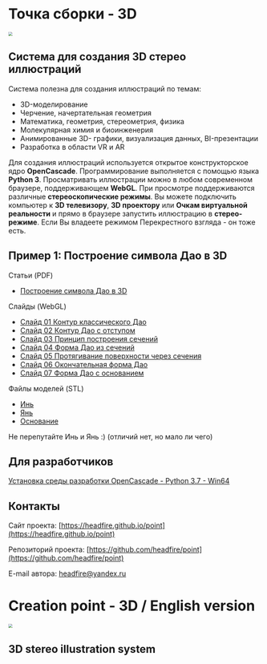 # Точка сборки - 3D

<img src="images/logo.png" style="zoom:50%;" />

## Cистема для создания 3D стерео иллюстраций   

Система полезна для создания иллюстраций по темам:
- 3D-моделирование
- Черчение, начертательная геометрия
- Математика, геометрия, стереометрия, физика
- Молекулярная химия и биоинженерия
- Анимированные 3D- графики, визуализация данных, BI-презентации
- Разработка в области VR и AR

Для создания иллюстраций используется открытое конструкторское ядро **OpenCascade**. 
Программирование выполняется с помощью языка **Python 3**. 
Просматривать иллюстрации можно в любом современном браузере, поддерживающем **WebGL**.
При просмотре поддерживаются различные **стереоскопические режимы**. 
Вы можете подключить компьютер к **3D телевизору**, **3D проектору** или **Очкам виртуальной реальности** 
и прямо в браузере запустить иллюстрацию в **стерео-режиме**. 
Если Вы владеете режимом Перекрестного взгляда - он тоже есть.

## Пример 1: Построение символа Дао в 3D

Статьи (PDF)
- [Построение символа Дао в 3D](https://headfire.github.io/p3/docs/dao/dao_aticle.pdf)

Слайды (WebGL)
- [Слайд 01 Контур классического Дао](https://headfire.github.io/p3/v.htm?s=dao_01)
- [Слайд 02 Контур Дао с отступом](https://headfire.github.io/p3/v.htm?s=dao_02)
- [Слайд 03 Принцип построения сечений ](https://headfire.github.io/p3/v.htm/?s=dao_03)
- [Слайд 04 Форма Дао из сечений](https://headfire.github.io/p3/v.htm/?s=dao_04)
- [Слайд 05 Протягивание поверхности через сечения](https://headfire.github.io/p3/v.htm/?s=dao_05)
- [Слайд 06 Окончательная форма Дао](https://headfire.github.io/p3/v.htm?s=dao_06)
- [Слайд 07 Форма Дао с основанием](https://headfire.github.io/p3/v.htm?s=dao_07)

Файлы моделей (STL) 
- [Инь]( https://headfire.github.io/p3/models/dao/exp_001_shape.stl)
- [Янь]( https://headfire.github.io/p3/models/dao/exp_002_shape.stl)
- [Основание]( https://headfire.github.io/p3/models/dao/exp_003_shape.stl)

Не перепутайте Инь и Янь :) (отличий нет, но мало ли чего)

## Для разработчиков

[Установка среды разработки OpenCascade - Python 3.7 - Win64](docs/setup.pdf) 

## Контакты

Cайт проекта: [https://headfire.github.io/point](https://headfire.github.io/point)

Репозиторий проекта: [https://github.com/headfire/point](https://github.com/headfire/point)

E-mail автора: [headfire@yandex.ru](mailto:headfire@yandex.ru)



# Creation point - 3D  / English version

<img src="images/logo.png" style="zoom:50%;" />

## 3D stereo illustration system
